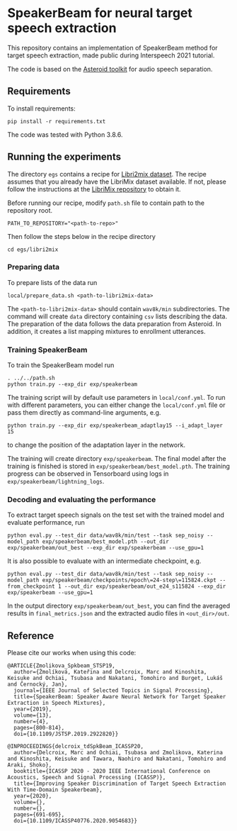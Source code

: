 # SpeakerBeam for neural target speech extraction

This repository contains an implementation of SpeakerBeam method for target speech extraction, made public during Interspeech 2021 tutorial.

The code is based on the [Asteroid toolkit](https://github.com/asteroid-team/asteroid) for audio speech separation.

## Requirements

To install requirements:
```
pip install -r requirements.txt
```
The code was tested with Python 3.8.6.

## Running the experiments
The directory `egs` contains a recipe for [Libri2mix dataset](https://github.com/JorisCos/LibriMix). The recipe assumes that you already have the LibriMix dataset available. If not, please follow the instructions at the [LibriMix repository](https://github.com/JorisCos/LibriMix) to obtain it. 

Before running our recipe, modify `path.sh` file to contain path to the repository root. 
```
PATH_TO_REPOSITORY="<path-to-repo>"
```
Then follow the steps below in the recipe directory
```
cd egs/libri2mix
```

### Preparing data
To prepare lists of the data run
```
local/prepare_data.sh <path-to-libri2mix-data>
```
The `<path-to-libri2mix-data>` should contain `wav8k/min` subdirectories. The command will create `data` directory containing `csv` lists describing the data. The preparation of the data follows the data preparation from Asteroid. In addition, it creates a list mapping mixtures to enrollment utterances.

### Training SpeakerBeam
To train the SpeakerBeam model run
```
. ../../path.sh
python train.py --exp_dir exp/speakerbeam
```
The training script will by default use parameters in `local/conf.yml`. To run with different parameters, you can either change the `local/conf.yml` file or pass them directly as command-line arguments, e.g.
```
python train.py --exp_dir exp/speakerbeam_adaptlay15 --i_adapt_layer 15
```
to change the position of the adaptation layer in the network.

The training will create directory `exp/speakerbeam`. The final model after the training is finished is stored in `exp/speakerbeam/best_model.pth`. The training progress can be observed in Tensorboard using logs in `exp/speakerbeam/lightning_logs`.

### Decoding and evaluating the performance
To extract target speech signals on the test set with the trained model and evaluate performance, run
```
python eval.py --test_dir data/wav8k/min/test --task sep_noisy --model_path exp/speakerbeam/best_model.pth --out_dir exp/speakerbeam/out_best --exp_dir exp/speakerbeam --use_gpu=1
```
It is also possible to evaluate with an intermediate checkpoint, e.g.
```
python eval.py --test_dir data/wav8k/min/test --task sep_noisy --model_path exp/speakerbeam/checkpoints/epoch\=24-step\=115824.ckpt --from_checkpoint 1 --out_dir exp/speakerbeam/out_e24_s115824 --exp_dir exp/speakerbeam --use_gpu=1
```

In the output directory `exp/speakerbeam/out_best`, you can find the averaged results in `final_metrics.json` and the extracted audio files in `<out_dir>/out`.

## Reference
Please cite our works when using this code:
```
@ARTICLE{Zmolikova_Spkbeam_STSP19,
  author={Žmolíková, Kateřina and Delcroix, Marc and Kinoshita, Keisuke and Ochiai, Tsubasa and Nakatani, Tomohiro and Burget, Lukáš and Černocký, Jan},
  journal={IEEE Journal of Selected Topics in Signal Processing}, 
  title={SpeakerBeam: Speaker Aware Neural Network for Target Speaker Extraction in Speech Mixtures}, 
  year={2019},
  volume={13},
  number={4},
  pages={800-814},
  doi={10.1109/JSTSP.2019.2922820}}

@INPROCEEDINGS{delcroix_tdSpkBeam_ICASSP20,
  author={Delcroix, Marc and Ochiai, Tsubasa and Zmolikova, Katerina and Kinoshita, Keisuke and Tawara, Naohiro and Nakatani, Tomohiro and Araki, Shoko},
  booktitle={ICASSP 2020 - 2020 IEEE International Conference on Acoustics, Speech and Signal Processing (ICASSP)}, 
  title={Improving Speaker Discrimination of Target Speech Extraction With Time-Domain Speakerbeam}, 
  year={2020},
  volume={},
  number={},
  pages={691-695},
  doi={10.1109/ICASSP40776.2020.9054683}}
```
